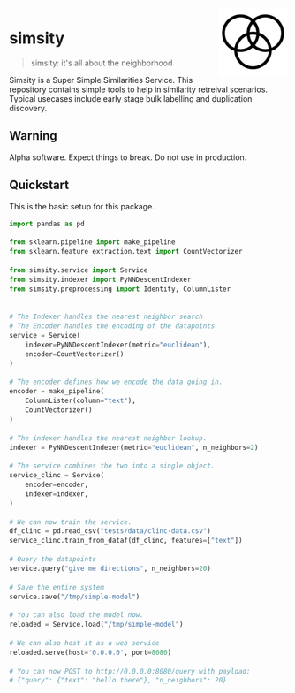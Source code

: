 <img src="docs/icon.png" width=125 height=125 align="right">

# simsity

> simsity: it's all about the neighborhood

Simsity is a Super Simple Similarities Service. This repository contains
simple tools to help in similarity retreival scenarios. Typical usecases
include early stage bulk labelling and duplication discovery.

## Warning

Alpha software. Expect things to break. Do not use in production.

## Quickstart

This is the basic setup for this package.

```python
import pandas as pd

from sklearn.pipeline import make_pipeline
from sklearn.feature_extraction.text import CountVectorizer

from simsity.service import Service
from simsity.indexer import PyNNDescentIndexer
from simsity.preprocessing import Identity, ColumnLister


# The Indexer handles the nearest neighbor search
# The Encoder handles the encoding of the datapoints
service = Service(
    indexer=PyNNDescentIndexer(metric="euclidean"),
    encoder=CountVectorizer()
)

# The encoder defines how we encode the data going in.
encoder = make_pipeline(
    ColumnLister(column="text"),
    CountVectorizer()
)

# The indexer handles the nearest neighbor lookup.
indexer = PyNNDescentIndexer(metric="euclidean", n_neighbors=2)

# The service combines the two into a single object.
service_clinc = Service(
    encoder=encoder,
    indexer=indexer,
)

# We can now train the service.
df_clinc = pd.read_csv("tests/data/clinc-data.csv")
service_clinc.train_from_dataf(df_clinc, features=["text"])

# Query the datapoints
service.query("give me directions", n_neighbors=20)

# Save the entire system
service.save("/tmp/simple-model")

# You can also load the model now.
reloaded = Service.load("/tmp/simple-model")

# We can also host it as a web service
reloaded.serve(host='0.0.0.0', port=8080)

# You can now POST to http://0.0.0.0:8080/query with payload:
# {"query": {"text": "hello there"}, "n_neighbors": 20}
```
